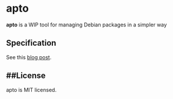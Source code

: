 # apto

**apto** is a WIP tool for managing Debian packages in a simpler way

## Specification

See this [blog post](http://sh.fer.ac/prototyping-apto).

##License
---------
apto is MIT licensed.
